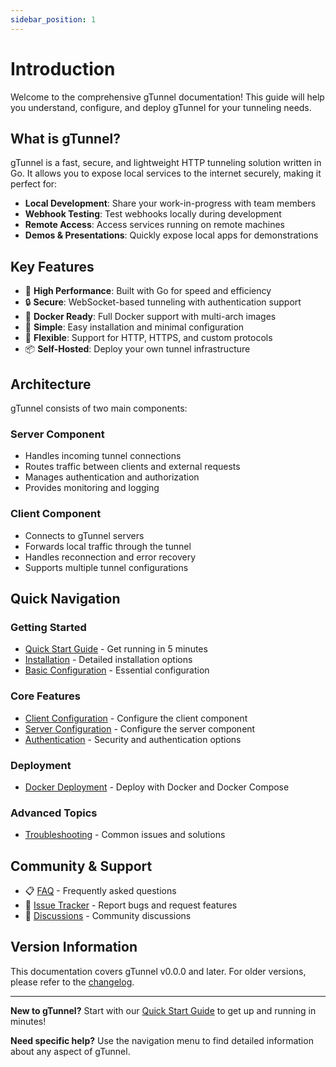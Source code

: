 ```yaml
---
sidebar_position: 1
---
```


# Introduction

Welcome to the comprehensive gTunnel documentation! This guide will help you understand, configure, and deploy gTunnel for your tunneling needs.

## What is gTunnel?

gTunnel is a fast, secure, and lightweight HTTP tunneling solution written in Go. It allows you to expose local services to the internet securely, making it perfect for:

- **Local Development**: Share your work-in-progress with team members
- **Webhook Testing**: Test webhooks locally during development  
- **Remote Access**: Access services running on remote machines
- **Demos & Presentations**: Quickly expose local apps for demonstrations

## Key Features

- 🚀 **High Performance**: Built with Go for speed and efficiency
- 🔒 **Secure**: WebSocket-based tunneling with authentication support
- 🐳 **Docker Ready**: Full Docker support with multi-arch images
- 🎯 **Simple**: Easy installation and minimal configuration
- 🔧 **Flexible**: Support for HTTP, HTTPS, and custom protocols
- 📦 **Self-Hosted**: Deploy your own tunnel infrastructure

## Architecture

gTunnel consists of two main components:

### Server Component
- Handles incoming tunnel connections
- Routes traffic between clients and external requests
- Manages authentication and authorization
- Provides monitoring and logging

### Client Component  
- Connects to gTunnel servers
- Forwards local traffic through the tunnel
- Handles reconnection and error recovery
- Supports multiple tunnel configurations

## Quick Navigation

### Getting Started
- [Quick Start Guide](../quick-start) - Get running in 5 minutes
- [Installation](./installation) - Detailed installation options
- [Basic Configuration](./configuration) - Essential configuration

### Core Features
- [Client Configuration](./client-config) - Configure the client component
- [Server Configuration](./server-config) - Configure the server component
- [Authentication](./security) - Security and authentication options
<!-- - [Routing](./routing) - Traffic routing and management -->

### Deployment
- [Docker Deployment](./docker) - Deploy with Docker and Docker Compose
<!-- - [Production Setup](./production) - Production deployment guide -->
<!-- - [Monitoring](./monitoring) - Monitoring and observability -->

### Advanced Topics
<!-- - [Custom Protocols](./protocols) - Support for custom protocols -->
<!-- - [Load Balancing](./load-balancing) - Scale with multiple servers -->
<!-- - [API Reference](./api) - REST API documentation -->
- [Troubleshooting](./troubleshooting) - Common issues and solutions

## Community & Support

- 📋 [FAQ](./faq) - Frequently asked questions
- 🐛 [Issue Tracker](https://github.com/B-AJ-Amar/gTunnel/issues) - Report bugs and request features  
- 💬 [Discussions](https://github.com/B-AJ-Amar/gTunnel/discussions) - Community discussions
<!-- - 📖 [Contributing](./contributing) - How to contribute to the project -->

## Version Information

This documentation covers gTunnel v0.0.0 and later. For older versions, please refer to the [changelog](./changelog).

---

**New to gTunnel?** Start with our [Quick Start Guide](../quick-start) to get up and running in minutes!

**Need specific help?** Use the navigation menu to find detailed information about any aspect of gTunnel.
